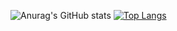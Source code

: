 ![Anurag's GitHub stats](https://github-readme-stats.vercel.app/api?username=hope140&count_private=true&show_icons=true&hide=prs)
[![Top Langs](https://github-readme-stats.vercel.app/api/top-langs/?username=hope140&layout=compact)](https://github.com/anuraghazra/github-readme-stats)

